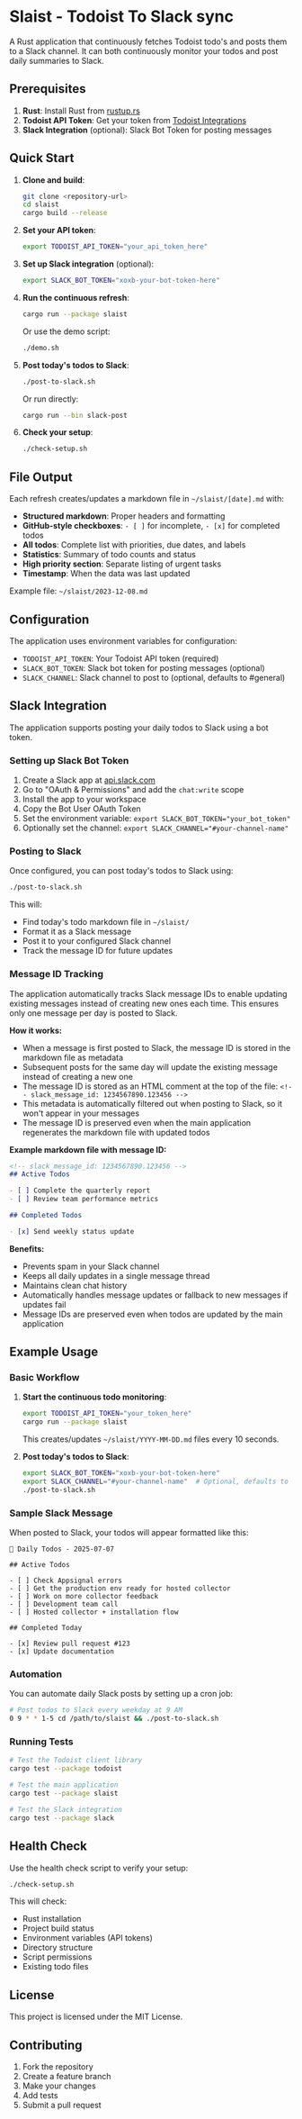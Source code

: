 # Slaist - Todoist To Slack sync

A Rust application that continuously fetches Todoist todo's and posts them to a Slack channel. It can both continuously monitor your todos and post daily summaries to Slack.

## Prerequisites

1. **Rust**: Install Rust from [rustup.rs](https://rustup.rs/)
2. **Todoist API Token**: Get your token from [Todoist Integrations](https://todoist.com/prefs/integrations)
3. **Slack Integration** (optional): Slack Bot Token for posting messages

## Quick Start

1. **Clone and build**:
   ```bash
   git clone <repository-url>
   cd slaist
   cargo build --release
   ```

2. **Set your API token**:
   ```bash
   export TODOIST_API_TOKEN="your_api_token_here"
   ```

3. **Set up Slack integration** (optional):
   ```bash
   export SLACK_BOT_TOKEN="xoxb-your-bot-token-here"
   ```

4. **Run the continuous refresh**:
   ```bash
   cargo run --package slaist
   ```

   Or use the demo script:
   ```bash
   ./demo.sh
   ```

5. **Post today's todos to Slack**:
   ```bash
   ./post-to-slack.sh
   ```

   Or run directly:
   ```bash
   cargo run --bin slack-post
   ```

6. **Check your setup**:
   ```bash
   ./check-setup.sh
   ```

## File Output

Each refresh creates/updates a markdown file in `~/slaist/[date].md` with:

- **Structured markdown**: Proper headers and formatting
- **GitHub-style checkboxes**: `- [ ]` for incomplete, `- [x]` for completed todos
- **All todos**: Complete list with priorities, due dates, and labels
- **Statistics**: Summary of todo counts and status
- **High priority section**: Separate listing of urgent tasks
- **Timestamp**: When the data was last updated

Example file: `~/slaist/2023-12-08.md`

## Configuration

The application uses environment variables for configuration:

- `TODOIST_API_TOKEN`: Your Todoist API token (required)
- `SLACK_BOT_TOKEN`: Slack bot token for posting messages (optional)
- `SLACK_CHANNEL`: Slack channel to post to (optional, defaults to #general)

## Slack Integration

The application supports posting your daily todos to Slack using a bot token.

### Setting up Slack Bot Token

1. Create a Slack app at [api.slack.com](https://api.slack.com/apps)
3. Go to "OAuth & Permissions" and add the `chat:write` scope
4. Install the app to your workspace
5. Copy the Bot User OAuth Token
6. Set the environment variable: `export SLACK_BOT_TOKEN="your_bot_token"`
7. Optionally set the channel: `export SLACK_CHANNEL="#your-channel-name"`

### Posting to Slack

Once configured, you can post today's todos to Slack using:

```bash
./post-to-slack.sh
```

This will:
- Find today's todo markdown file in `~/slaist/`
- Format it as a Slack message
- Post it to your configured Slack channel
- Track the message ID for future updates

### Message ID Tracking

The application automatically tracks Slack message IDs to enable updating existing messages instead of creating new ones each time. This ensures only one message per day is posted to Slack.

**How it works:**
- When a message is first posted to Slack, the message ID is stored in the markdown file as metadata
- Subsequent posts for the same day will update the existing message instead of creating a new one
- The message ID is stored as an HTML comment at the top of the file: `<!-- slack_message_id: 1234567890.123456 -->`
- This metadata is automatically filtered out when posting to Slack, so it won't appear in your messages
- The message ID is preserved even when the main application regenerates the markdown file with updated todos

**Example markdown file with message ID:**
```markdown
<!-- slack_message_id: 1234567890.123456 -->
## Active Todos

- [ ] Complete the quarterly report
- [ ] Review team performance metrics

## Completed Todos

- [x] Send weekly status update
```

**Benefits:**
- Prevents spam in your Slack channel
- Keeps all daily updates in a single message thread
- Maintains clean chat history
- Automatically handles message updates or fallback to new messages if updates fail
- Message IDs are preserved even when todos are updated by the main application

## Example Usage

### Basic Workflow

1. **Start the continuous todo monitoring**:
   ```bash
   export TODOIST_API_TOKEN="your_token_here"
   cargo run --package slaist
   ```
   This creates/updates `~/slaist/YYYY-MM-DD.md` files every 10 seconds.

2. **Post today's todos to Slack**:
   ```bash
   export SLACK_BOT_TOKEN="xoxb-your-bot-token-here"
   export SLACK_CHANNEL="#your-channel-name"  # Optional, defaults to #general
   ./post-to-slack.sh
   ```

### Sample Slack Message

When posted to Slack, your todos will appear formatted like this:

```
📅 Daily Todos - 2025-07-07

## Active Todos

- [ ] Check Appsignal errors
- [ ] Get the production env ready for hosted collector
- [ ] Work on more collector feedback
- [ ] Development team call
- [ ] Hosted collector + installation flow

## Completed Today

- [x] Review pull request #123
- [x] Update documentation
```

### Automation

You can automate daily Slack posts by setting up a cron job:

```bash
# Post todos to Slack every weekday at 9 AM
0 9 * * 1-5 cd /path/to/slaist && ./post-to-slack.sh
```

### Running Tests

```bash
# Test the Todoist client library
cargo test --package todoist

# Test the main application
cargo test --package slaist

# Test the Slack integration
cargo test --package slack
```

## Health Check

Use the health check script to verify your setup:

```bash
./check-setup.sh
```

This will check:
- Rust installation
- Project build status
- Environment variables (API tokens)
- Directory structure
- Script permissions
- Existing todo files

## License

This project is licensed under the MIT License.

## Contributing

1. Fork the repository
2. Create a feature branch
3. Make your changes
4. Add tests
5. Submit a pull request
